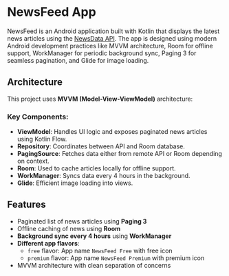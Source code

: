 # NewsFeed App
NewsFeed is an Android application built with Kotlin that displays the latest news articles using the [NewsData API](https://newsdata.io/). The app is designed using modern Android development practices like MVVM architecture, Room for offline support, WorkManager for periodic background sync, Paging 3 for seamless pagination, and Glide for image loading.

## Architecture

This project uses **MVVM (Model-View-ViewModel)** architecture:

### Key Components:

- **ViewModel**: Handles UI logic and exposes paginated news articles using Kotlin Flow.
- **Repository**: Coordinates between API and Room database.
- **PagingSource**: Fetches data either from remote API or Room depending on context.
- **Room**: Used to cache articles locally for offline support.
- **WorkManager**: Syncs data every 4 hours in the background.
- **Glide**: Efficient image loading into views.

## Features

- Paginated list of news articles using **Paging 3**
- Offline caching of news using **Room**
- **Background sync every 4 hours** using **WorkManager**
- **Different app flavors**:
    - `free` flavor: App name `NewsFeed Free` with free icon
    - `premium` flavor: App name `NewsFeed Premium` with premium icon
- MVVM architecture with clean separation of concerns